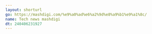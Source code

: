 ```yaml
---
layout: shorturl
go: https://mashdigi.com/%e9%a0%ad%e6%a2%9d%e8%a9%b1%e9%a1%8c/
name: Tech news mashdigi
dt: 240406231927
---
```

